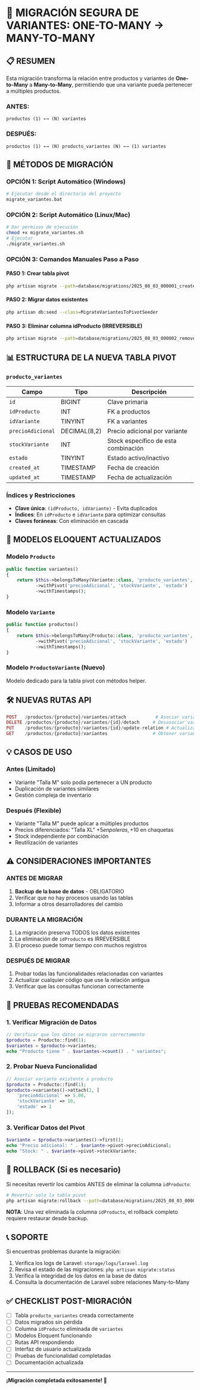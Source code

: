 # 🔄 MIGRACIÓN SEGURA DE VARIANTES: ONE-TO-MANY → MANY-TO-MANY

## 📋 RESUMEN

Esta migración transforma la relación entre productos y variantes de **One-to-Many** a **Many-to-Many**, permitiendo que una variante pueda pertenecer a múltiples productos.

### ANTES:
```
productos (1) ←→ (N) variantes
```

### DESPUÉS:
```
productos (1) ←→ (N) producto_variantes (N) ←→ (1) variantes
```

## 🚀 MÉTODOS DE MIGRACIÓN

### OPCIÓN 1: Script Automático (Windows)
```bash
# Ejecutar desde el directorio del proyecto
migrate_variantes.bat
```

### OPCIÓN 2: Script Automático (Linux/Mac)
```bash
# Dar permisos de ejecución
chmod +x migrate_variantes.sh
# Ejecutar
./migrate_variantes.sh
```

### OPCIÓN 3: Comandos Manuales Paso a Paso

#### PASO 1: Crear tabla pivot
```bash
php artisan migrate --path=database/migrations/2025_08_03_000001_create_producto_variantes_table.php
```

#### PASO 2: Migrar datos existentes
```bash
php artisan db:seed --class=MigrateVariantesToPivotSeeder
```

#### PASO 3: Eliminar columna idProducto (IRREVERSIBLE)
```bash
php artisan migrate --path=database/migrations/2025_08_03_000002_remove_idproducto_from_variantes_table.php
```

## 📊 ESTRUCTURA DE LA NUEVA TABLA PIVOT

### `producto_variantes`
| Campo | Tipo | Descripción |
|-------|------|-------------|
| `id` | BIGINT | Clave primaria |
| `idProducto` | INT | FK a productos |
| `idVariante` | TINYINT | FK a variantes |
| `precioAdicional` | DECIMAL(8,2) | Precio adicional por variante |
| `stockVariante` | INT | Stock específico de esta combinación |
| `estado` | TINYINT | Estado activo/inactivo |
| `created_at` | TIMESTAMP | Fecha de creación |
| `updated_at` | TIMESTAMP | Fecha de actualización |

### Índices y Restricciones
- **Clave única**: `(idProducto, idVariante)` - Evita duplicados
- **Índices**: En `idProducto` e `idVariante` para optimizar consultas
- **Claves foráneas**: Con eliminación en cascada

## 🔧 MODELOS ELOQUENT ACTUALIZADOS

### Modelo `Producto`
```php
public function variantes()
{
    return $this->belongsToMany(Variante::class, 'producto_variantes', 'idProducto', 'idVariante')
           ->withPivot('precioAdicional', 'stockVariante', 'estado')
           ->withTimestamps();
}
```

### Modelo `Variante`
```php
public function productos()
{
    return $this->belongsToMany(Producto::class, 'producto_variantes', 'idVariante', 'idProducto')
           ->withPivot('precioAdicional', 'stockVariante', 'estado')
           ->withTimestamps();
}
```

### Modelo `ProductoVariante` (Nuevo)
Modelo dedicado para la tabla pivot con métodos helper.

## 🛠️ NUEVAS RUTAS API

```php
POST   /productos/{producto}/variantes/attach           # Asociar variante
DELETE /productos/{producto}/variantes/{id}/detach     # Desasociar variante
PUT    /productos/{producto}/variantes/{id}/update-relation # Actualizar relación
GET    /productos/{producto}/variantes                 # Obtener variantes del producto
```

## 💡 CASOS DE USO

### Antes (Limitado)
- Variante "Talla M" solo podía pertenecer a UN producto
- Duplicación de variantes similares
- Gestión compleja de inventario

### Después (Flexible)
- Variante "Talla M" puede aplicar a múltiples productos
- Precios diferenciados: "Talla XL" +$5 en poleras, +$10 en chaquetas
- Stock independiente por combinación
- Reutilización de variantes

## ⚠️ CONSIDERACIONES IMPORTANTES

### ANTES DE MIGRAR
1. **Backup de la base de datos** - OBLIGATORIO
2. Verificar que no hay procesos usando las tablas
3. Informar a otros desarrolladores del cambio

### DURANTE LA MIGRACIÓN
1. La migración preserva TODOS los datos existentes
2. La eliminación de `idProducto` es IRREVERSIBLE
3. El proceso puede tomar tiempo con muchos registros

### DESPUÉS DE MIGRAR
1. Probar todas las funcionalidades relacionadas con variantes
2. Actualizar cualquier código que use la relación antigua
3. Verificar que las consultas funcionan correctamente

## 🧪 PRUEBAS RECOMENDADAS

### 1. Verificar Migración de Datos
```php
// Verificar que los datos se migraron correctamente
$producto = Producto::find(1);
$variantes = $producto->variantes;
echo "Producto tiene " . $variantes->count() . " variantes";
```

### 2. Probar Nueva Funcionalidad
```php
// Asociar variante existente a producto
$producto = Producto::find(1);
$producto->variantes()->attach(2, [
    'precioAdicional' => 5.00,
    'stockVariante' => 10,
    'estado' => 1
]);
```

### 3. Verificar Datos del Pivot
```php
$variante = $producto->variantes()->first();
echo "Precio adicional: " . $variante->pivot->precioAdicional;
echo "Stock: " . $variante->pivot->stockVariante;
```

## 🔄 ROLLBACK (Si es necesario)

Si necesitas revertir los cambios ANTES de eliminar la columna `idProducto`:

```bash
# Revertir solo la tabla pivot
php artisan migrate:rollback --path=database/migrations/2025_08_03_000001_create_producto_variantes_table.php
```

**NOTA**: Una vez eliminada la columna `idProducto`, el rollback completo requiere restaurar desde backup.

## 📞 SOPORTE

Si encuentras problemas durante la migración:

1. Verifica los logs de Laravel: `storage/logs/laravel.log`
2. Revisa el estado de las migraciones: `php artisan migrate:status`
3. Verifica la integridad de los datos en la base de datos
4. Consulta la documentación de Laravel sobre relaciones Many-to-Many

## ✅ CHECKLIST POST-MIGRACIÓN

- [ ] Tabla `producto_variantes` creada correctamente
- [ ] Datos migrados sin pérdida
- [ ] Columna `idProducto` eliminada de `variantes`
- [ ] Modelos Eloquent funcionando
- [ ] Rutas API respondiendo
- [ ] Interfaz de usuario actualizada
- [ ] Pruebas de funcionalidad completadas
- [ ] Documentación actualizada

---

**¡Migración completada exitosamente! 🎉**

